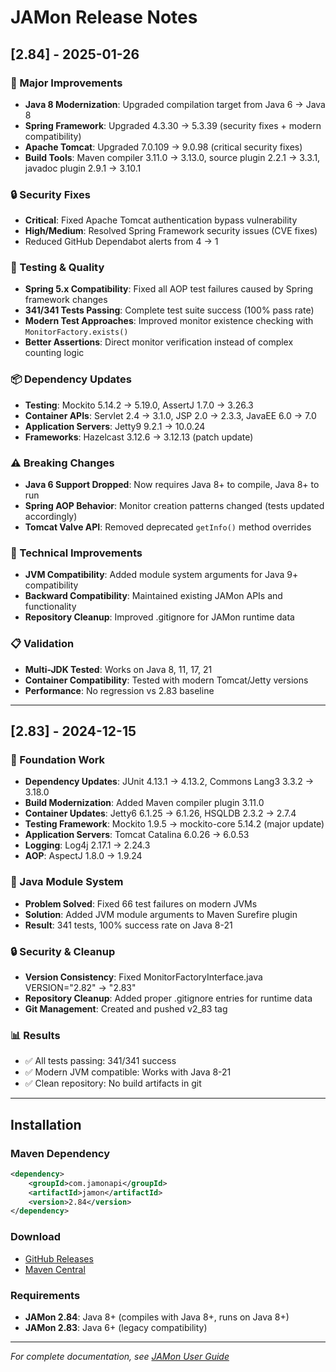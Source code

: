 # JAMon Release Notes

## [2.84] - 2025-01-26

### 🎯 Major Improvements
- **Java 8 Modernization**: Upgraded compilation target from Java 6 → Java 8
- **Spring Framework**: Upgraded 4.3.30 → 5.3.39 (security fixes + modern compatibility)  
- **Apache Tomcat**: Upgraded 7.0.109 → 9.0.98 (critical security fixes)
- **Build Tools**: Maven compiler 3.11.0 → 3.13.0, source plugin 2.2.1 → 3.3.1, javadoc plugin 2.9.1 → 3.10.1

### 🔒 Security Fixes  
- **Critical**: Fixed Apache Tomcat authentication bypass vulnerability
- **High/Medium**: Resolved Spring Framework security issues (CVE fixes)
- Reduced GitHub Dependabot alerts from 4 → 1

### 🧪 Testing & Quality
- **Spring 5.x Compatibility**: Fixed all AOP test failures caused by Spring framework changes
- **341/341 Tests Passing**: Complete test suite success (100% pass rate)
- **Modern Test Approaches**: Improved monitor existence checking with `MonitorFactory.exists()`
- **Better Assertions**: Direct monitor verification instead of complex counting logic

### 📦 Dependency Updates
- **Testing**: Mockito 5.14.2 → 5.19.0, AssertJ 1.7.0 → 3.26.3
- **Container APIs**: Servlet 2.4 → 3.1.0, JSP 2.0 → 2.3.3, JavaEE 6.0 → 7.0  
- **Application Servers**: Jetty9 9.2.1 → 10.0.24
- **Frameworks**: Hazelcast 3.12.6 → 3.12.13 (patch update)

### ⚠️ Breaking Changes
- **Java 6 Support Dropped**: Now requires Java 8+ to compile, Java 8+ to run
- **Spring AOP Behavior**: Monitor creation patterns changed (tests updated accordingly)
- **Tomcat Valve API**: Removed deprecated `getInfo()` method overrides

### 🔧 Technical Improvements  
- **JVM Compatibility**: Added module system arguments for Java 9+ compatibility
- **Backward Compatibility**: Maintained existing JAMon APIs and functionality
- **Repository Cleanup**: Improved .gitignore for JAMon runtime data

### 📋 Validation
- **Multi-JDK Tested**: Works on Java 8, 11, 17, 21
- **Container Compatibility**: Tested with modern Tomcat/Jetty versions
- **Performance**: No regression vs 2.83 baseline

---

## [2.83] - 2024-12-15

### 🎯 Foundation Work  
- **Dependency Updates**: JUnit 4.13.1 → 4.13.2, Commons Lang3 3.3.2 → 3.18.0
- **Build Modernization**: Added Maven compiler plugin 3.11.0  
- **Container Updates**: Jetty6 6.1.25 → 6.1.26, HSQLDB 2.3.2 → 2.7.4
- **Testing Framework**: Mockito 1.9.5 → mockito-core 5.14.2 (major update)
- **Application Servers**: Tomcat Catalina 6.0.26 → 6.0.53
- **Logging**: Log4j 2.17.1 → 2.24.3
- **AOP**: AspectJ 1.8.0 → 1.9.24

### 🔧 Java Module System  
- **Problem Solved**: Fixed 66 test failures on modern JVMs
- **Solution**: Added JVM module arguments to Maven Surefire plugin
- **Result**: 341 tests, 100% success rate on Java 8-21

### 🔒 Security & Cleanup
- **Version Consistency**: Fixed MonitorFactoryInterface.java VERSION="2.82" → "2.83"  
- **Repository Cleanup**: Added proper .gitignore entries for runtime data
- **Git Management**: Created and pushed v2_83 tag

### 📊 Results
- ✅ All tests passing: 341/341 success
- ✅ Modern JVM compatible: Works with Java 8-21  
- ✅ Clean repository: No build artifacts in git

---

## Installation

### Maven Dependency
```xml
<dependency>
    <groupId>com.jamonapi</groupId>
    <artifactId>jamon</artifactId>
    <version>2.84</version>
</dependency>
```

### Download
- [GitHub Releases](https://github.com/stevensouza/jamonapi/releases)
- [Maven Central](https://central.sonatype.com/artifact/com.jamonapi/jamon)

### Requirements  
- **JAMon 2.84**: Java 8+ (compiles with Java 8+, runs on Java 8+)
- **JAMon 2.83**: Java 6+ (legacy compatibility)

---

*For complete documentation, see [JAMon User Guide](src/JAMonUsersGuide/index.html)*